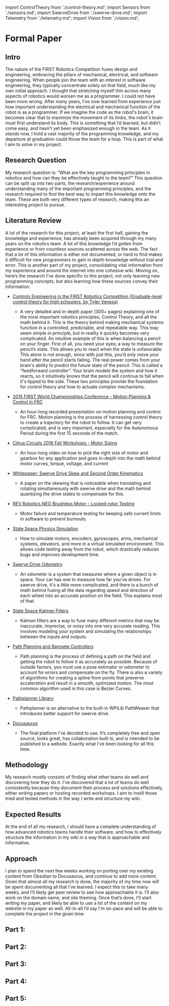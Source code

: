 import ControlTheory from './control-theory.md';
import Sensors from './sensors.md';
import SwerveDrive from './swerve-drive.md';
import Telemetry from './telemetry.md';
import Vision from './vision.md';

# Formal Paper

## Intro
The nature of the FIRST Robotics Competition fuses design and engineering, embracing the pillars of mechanical, electrical, and software engineering. When people join the team with an interest in software engineering, they typically concentrate solely on that field, much like my own initial approach. I thought that stretching myself thin across many aspects of robotics would worsen me as a programmer. I could not have been more wrong. After many years, I’ve now learned from experience just how important understanding the electrical and mechanical function of the robot is as a programmer. If we imagine the code as the robot's brain, it becomes clear that to maximize the movement of its limbs, the robot's brain must first understand its body. This is something that I’d learned, but didn’t come easy, and hasn't yet been emphasized enough in the team. As it stands now, I hold a vast majority of the programming knowledge, and my departure at graduation could throw the team for a loop. This is part of what I aim to solve in my project.

## Research Question
My research question is: “What are the key programming principles in robotics and how can they be effectively taught to the team?” This question can be split up into two parts, the research/experience around understanding many of the important programming principles, and the research required to find the best way to impart this knowledge onto the team. These are both very different types of research, making this an interesting project to pursue.

## Literature Review
A lot of the research for this project, at least the first half, gaining the knowledge and experience, has already been acquired through my many years on the robotics team. A lot of this knowledge I’d gotten from experience or from countless sources scattered across the web. The fact that a lot of this information is either not documented, or hard to find makes it difficult for new programmers to gain in depth knowledge without trial and error. This is another part of my project, consolidating vital information from my experience and around the internet into one cohesive wiki. Moving on, here’s the research I’ve done specific to this project, not only learning new programming concepts, but also learning how these sources convey their information:

- [Controls Engineering in the FIRST Robotics Competition (Graduate-level control theory for high schoolers, by Tyler Veness)](https://file.tavsys.net/control/controls-engineering-in-frc.pdf)
  - A very detailed and in-depth paper (300+ pages) explaining one of the most important robotics principles, Control Theory, and all the math behind it. This is the theory behind making mechanical systems function in a controlled, predictable, and repeatable way. This may seem simple in principle, but in reality it quickly becomes very complicated. An intuitive example of this is when balancing a pencil on your finger. First of all, you need your eyes; a way to measure the pencil’s state. This allows you to react when the state is unfavorable. This alone is not enough, since with just this, you’d only move your hand after the pencil starts falling. The real power comes from your brain's ability to predict the future state of the pencil. This is called a “feedforward controller”. Your brain models the system and how it reacts, so it intuitively knows that the pencil will continue to fall when it's tipped to the side. These two principles provide the foundation for control theory and how to actuate complex mechanisms. 

- [2015 FIRST World Championships Conference - Motion Planning & Control in FRC](https://www.youtube.com/watch?v=8319J1BEHwM)
  - An hour-long recorded presentation on motion planning and control for FRC. Motion planning is the process of harnessing control theory to create a trajectory for the robot to follow. It can get very complicated, and is very important, especially for the Autonomous Period during the first 15 seconds of the match.

- [Citrus Circuits 2016 Fall Workshops - Motor Sizing](https://www.youtube.com/watch?v=U4pgviiEwLg)
  - An hour-long video on how to pick the right size of motor and gearbox for any application and goes in-depth into the math behind motor curves, torque, voltage, and current

- [Whitepaper: Swerve Drive Skew and Second Order Kinematics](https://www.chiefdelphi.com/t/whitepaper-swerve-drive-skew-and-second-order-kinematics/416964)
  - A paper on the skewing that is noticeable when translating and rotating simultaneously with swerve drive and the math behind quantizing the drive states to compensate for this.

- [REV Robotics NEO Brushless Motor - Locked-rotor Testing](https://www.revrobotics.com/neo-brushless-motor-locked-rotor-testing/)
  - Motor failure and temperature testing for keeping safe current limits in software to prevent burnouts.

- [State Space Physics Simulation](https://docs.wpilib.org/en/stable/docs/software/wpilib-tools/robot-simulation/physics-sim.html)
  - How to simulate motors, encoders, gyroscopes, arms, mechanical systems, elevators, and more in a virtual simulated environment. This allows code testing away from the robot, which drastically reduces bugs and improves development time.

- [Swerve Drive Odometry](https://docs.wpilib.org/en/stable/docs/software/kinematics-and-odometry/swerve-drive-odometry.html)
  - An odometer is a system that measures where a given object is in space. Your car has one to measure how far you’ve driven. For swerve drive, it's a little more complicated, and there is a bunch of math behind fusing all the data regarding speed and direction of each wheel into an accurate position on the field. This explains most of that.

- [State Space Kalman Filters](https://docs.wpilib.org/en/stable/docs/software/advanced-controls/state-space/state-space-pose-estimators.html)
  - Kalman filters are a way to fuse many different metrics that may be inaccurate, imprecise, or noisy into one very accurate reading. This involves modeling your system and simulating the relationships between the inputs and outputs.

- [Path Planning and Ramsete Controllers](https://docs.wpilib.org/en/stable/docs/software/pathplanning/index.html)
  - Path planning is the process of defining a path on the field and getting the robot to follow it as accurately as possible. Because of outside factors, you must use a pose estimator or odometer to account for errors and compensate on the fly. There is also a variety of algorithms for creating a spline from points that preserve acceleration and result in a smooth, optimized motion. The most common algorithm used in this case is Bezier Curves.

- [Pathplanner Library](https://github.com/mjansen4857/pathplanner)
  - Pathplanner is an alternative to the built-in WPILib PathWeaver that introduces better support for swerve drive.

- [Docusaurus](https://docusaurus.io/)
  - The final platform I’ve decided to use. It’s completely free and open source, looks great, has collaboration built in, and is intended to be published to a website. Exactly what I’ve been looking for all this time.

## Methodology
My research mostly consists of finding what other teams do well and discovering how they do it. I’ve discovered that a lot of teams do well consistently because they document their process and solutions effectively, either writing papers or hosting recorded workshops. I aim to instill those tried and tested methods in the way I write and structure my wiki. 

## Expected Results
At the end of all my research, I should have a complete understanding of how advanced robotics teams handle their software, and how to effectively structure the information in my wiki in a way that is approachable and informative.

## Approach
I plan to spend the next few weeks working on porting over my existing content from Obsidian to Docusaurus, and continue to add more content. Given that almost all my research is done, the majority of my time now will be spent documenting all that I’ve learned. I expect this to take many weeks, and I’ll likely get peer review to see how approachable it is. I’ll also work on the domain name, and site theming. Once that’s done, I’ll start writing my paper, and likely be able to use a lot of the content on my website in my paper as well. All-in-all I’d say I'm on-pace and will be able to complete the project in the given time.

## Part 1:
> <ControlTheory />

## Part 2:
> <Sensors />

## Part 3:
> <SwerveDrive />

## Part 4:
> <Telemetry />

## Part 5:
> <Vision />